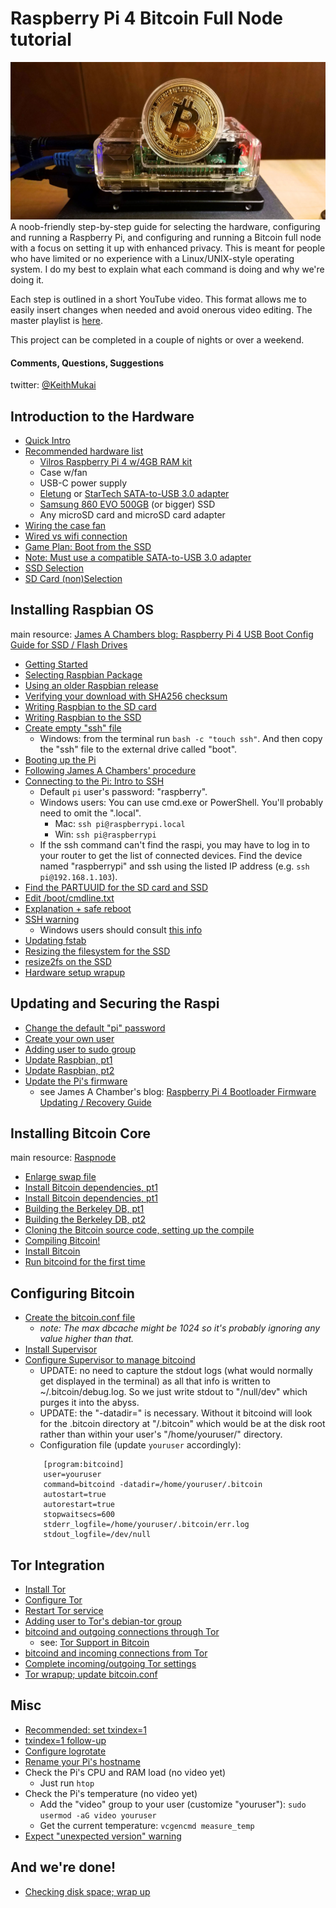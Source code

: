 # Raspberry Pi 4 Bitcoin Full Node tutorial

![Raspi4](/raspi4.jpg)
A noob-friendly step-by-step guide for selecting the hardware, configuring and running a Raspberry Pi, and configuring and running a Bitcoin full node with a focus on setting it up with enhanced privacy. This is meant for people who have limited or no experience with a Linux/UNIX-style operating system. I do my best to explain what each command is doing and why we're doing it.

Each step is outlined in a short YouTube video. This format allows me to easily insert changes when needed and avoid onerous video editing. The master playlist is [here](https://www.youtube.com/playlist?list=PLoF4_lt35vblmnoEnLnb54mzI_zpleU7E).

This project can be completed in a couple of nights or over a weekend.

#### Comments, Questions, Suggestions
twitter: [@KeithMukai](https://twitter.com/KeithMukai)


## Introduction to the Hardware
* [Quick Intro](https://youtu.be/U0BmmDgqsv8?list=PLoF4_lt35vblmnoEnLnb54mzI_zpleU7E)
* [Recommended hardware list](https://youtu.be/3L8BIlaAAqY?list=PLoF4_lt35vblmnoEnLnb54mzI_zpleU7E)
    * [Vilros Raspberry Pi 4 w/4GB RAM kit](https://amazon.com/dp/B07TKFKKMP/?ref=idea_lv_dp_ov_d)
    * Case w/fan
    * USB-C power supply
    * [Eletung](https://amazon.com/dp/B0716JKJ68/?ref=idea_lv_dp_ov_d) or [StarTech SATA-to-USB 3.0 adapter](https://amazon.com/StarTech-com-SATA-USB-Cable-USB3S2SAT3CB/dp/B00HJZJI84)
    * [Samsung 860 EVO 500GB](https://amazon.com/dp/B0781Z7Y3S/?ref=idea_lv_dp_ov_d) (or bigger) SSD
    * Any microSD card and microSD card adapter
* [Wiring the case fan](https://youtu.be/VRZSCTIRA1Y?list=PLoF4_lt35vblmnoEnLnb54mzI_zpleU7E)
* [Wired vs wifi connection](https://youtu.be/4b0ZkfbLgv0?list=PLoF4_lt35vblmnoEnLnb54mzI_zpleU7E)
* [Game Plan: Boot from the SSD](https://youtu.be/XLvmtmloBio?list=PLoF4_lt35vblmnoEnLnb54mzI_zpleU7E)
* [Note: Must use a compatible SATA-to-USB 3.0 adapter](https://youtu.be/HR329oF6BKQ?list=PLoF4_lt35vblmnoEnLnb54mzI_zpleU7E)
* [SSD Selection](https://youtu.be/OWOn3xkVBUU?list=PLoF4_lt35vblmnoEnLnb54mzI_zpleU7E)
* [SD Card (non)Selection](https://youtu.be/TDSaxzgfP-E?list=PLoF4_lt35vblmnoEnLnb54mzI_zpleU7E)


## Installing Raspbian OS
main resource: [James A Chambers blog: Raspberry Pi 4 USB Boot Config Guide for SSD / Flash Drives](https://jamesachambers.com/raspberry-pi-4-usb-boot-config-guide-for-ssd-flash-drives/)

* [Getting Started](https://youtu.be/B67hf0MSKic?list=PLoF4_lt35vblmnoEnLnb54mzI_zpleU7E)
* [Selecting Raspbian Package](https://youtu.be/feB3pw39K6I?list=PLoF4_lt35vblmnoEnLnb54mzI_zpleU7E)
* [Using an older Raspbian release](https://youtu.be/jnJ85bQtiME?list=PLoF4_lt35vblmnoEnLnb54mzI_zpleU7E)
* [Verifying your download with SHA256 checksum](https://youtu.be/dco3M-XSMkQ?list=PLoF4_lt35vblmnoEnLnb54mzI_zpleU7E)
* [Writing Raspbian to the SD card](https://youtu.be/S0_epUIO3dA?list=PLoF4_lt35vblmnoEnLnb54mzI_zpleU7E)
* [Writing Raspbian to the SSD](https://youtu.be/lNpGxCYBuks?list=PLoF4_lt35vblmnoEnLnb54mzI_zpleU7E)
* [Create empty "ssh" file](https://youtu.be/1-k-03l1sZE?list=PLoF4_lt35vblmnoEnLnb54mzI_zpleU7E)
    * Windows: from the terminal run `bash -c "touch ssh"`. And then copy the "ssh" file to the external drive called "boot".
* [Booting up the Pi](https://youtu.be/ARvkGilzRgk?list=PLoF4_lt35vblmnoEnLnb54mzI_zpleU7E)
* [Following James A Chambers' procedure](https://youtu.be/VyEOR1YYFGU?list=PLoF4_lt35vblmnoEnLnb54mzI_zpleU7E)
* [Connecting to the Pi: Intro to SSH](https://youtu.be/KCQPeMm2JT0?list=PLoF4_lt35vblmnoEnLnb54mzI_zpleU7E)
    * Default `pi` user's password: "raspberry".
    * Windows users: You can use cmd.exe or PowerShell. You'll probably need to omit the ".local".
        * Mac: `ssh pi@raspberrypi.local`
        * Win: `ssh pi@raspberrypi`
    * If the ssh command can't find the raspi, you may have to log in to your router to get the list of connected devices. Find the device named "raspberrypi" and ssh using the listed IP address (e.g. `ssh pi@192.168.1.103`).
* [Find the PARTUUID for the SD card and SSD](https://youtu.be/HmPs5fvL1Tk?list=PLoF4_lt35vblmnoEnLnb54mzI_zpleU7E)
* [Edit /boot/cmdline.txt](https://youtu.be/QwxMJw_-_rU?list=PLoF4_lt35vblmnoEnLnb54mzI_zpleU7E)
* [Explanation + safe reboot](https://youtu.be/-2cbG2kFebo?list=PLoF4_lt35vblmnoEnLnb54mzI_zpleU7E)
* [SSH warning](https://youtu.be/GRjrUyPqrl8?list=PLoF4_lt35vblmnoEnLnb54mzI_zpleU7E)
    * Windows users should consult [this info](https://superuser.com/questions/311886/where-is-the-known-hosts-file-for-openssh-for-windows)
* [Updating fstab](https://youtu.be/SBB2FDkIbek?list=PLoF4_lt35vblmnoEnLnb54mzI_zpleU7E)
* [Resizing the filesystem for the SSD](https://youtu.be/zaYkxPisiO0?list=PLoF4_lt35vblmnoEnLnb54mzI_zpleU7E)
* [resize2fs on the SSD](https://youtu.be/XBZkDQBb5rQ?list=PLoF4_lt35vblmnoEnLnb54mzI_zpleU7E)
* [Hardware setup wrapup](https://youtu.be/ch8gChu7zb4?list=PLoF4_lt35vblmnoEnLnb54mzI_zpleU7E)


## Updating and Securing the Raspi
* [Change the default "pi" password](https://youtu.be/-psOHd3sy_w?list=PLoF4_lt35vblmnoEnLnb54mzI_zpleU7E)
* [Create your own user](https://youtu.be/lmuroScbcKc?list=PLoF4_lt35vblmnoEnLnb54mzI_zpleU7E)
* [Adding user to sudo group](https://youtu.be/5rNhLXbMJYU?list=PLoF4_lt35vblmnoEnLnb54mzI_zpleU7E)
* [Update Raspbian, pt1](https://youtu.be/ePwC5cTZieQ?list=PLoF4_lt35vblmnoEnLnb54mzI_zpleU7E)
* [Update Raspbian, pt2](https://youtu.be/_LUqyWzhEhs?list=PLoF4_lt35vblmnoEnLnb54mzI_zpleU7E)
* [Update the Pi's firmware](https://youtu.be/zG5n6Phb6s8?list=PLoF4_lt35vblmnoEnLnb54mzI_zpleU7E)
    * see James A Chamber's blog: [Raspberry Pi 4 Bootloader Firmware Updating / Recovery Guide](https://jamesachambers.com/raspberry-pi-4-bootloader-firmware-updating-recovery-guide/)

## Installing Bitcoin Core
main resource: [Raspnode](https://raspnode.com/diyBitcoin.html#swap)
* [Enlarge swap file](https://youtu.be/WILuf8HDQpg?list=PLoF4_lt35vblmnoEnLnb54mzI_zpleU7E)
* [Install Bitcoin dependencies, pt1](https://youtu.be/ajqnHlZ1--c?list=PLoF4_lt35vblmnoEnLnb54mzI_zpleU7E)
* [Install Bitcoin dependencies, pt1](https://youtu.be/Dqg-824Cf88?list=PLoF4_lt35vblmnoEnLnb54mzI_zpleU7E)
* [Building the Berkeley DB, pt1](https://youtu.be/cgp8kIMBMvQ?list=PLoF4_lt35vblmnoEnLnb54mzI_zpleU7E)
* [Building the Berkeley DB, pt2](https://youtu.be/FgkbdeMT_mU?list=PLoF4_lt35vblmnoEnLnb54mzI_zpleU7E)
* [Cloning the Bitcoin source code, setting up the compile](https://youtu.be/A8q5CXKoubU?list=PLoF4_lt35vblmnoEnLnb54mzI_zpleU7E)
* [Compiling Bitcoin!](https://youtu.be/qNgH1II2el0?list=PLoF4_lt35vblmnoEnLnb54mzI_zpleU7E)
* [Install Bitcoin](https://youtu.be/NHSudREYlXA?list=PLoF4_lt35vblmnoEnLnb54mzI_zpleU7E)
* [Run bitcoind for the first time](https://youtu.be/fZKdxuE3oyU?list=PLoF4_lt35vblmnoEnLnb54mzI_zpleU7E)


## Configuring Bitcoin
* [Create the bitcoin.conf file](https://youtu.be/RpYXzL9zVaQ?list=PLoF4_lt35vblmnoEnLnb54mzI_zpleU7E)
    * _note: The max dbcache might be 1024 so it's probably ignoring any value higher than that._
* [Install Supervisor](https://youtu.be/HLGVy8osd2M?list=PLoF4_lt35vblmnoEnLnb54mzI_zpleU7E)
* [Configure Supervisor to manage bitcoind](https://youtu.be/2pgd9TcTnzo?list=PLoF4_lt35vblmnoEnLnb54mzI_zpleU7E)
    * UPDATE: no need to capture the stdout logs (what would normally get displayed in the terminal) as all that info is written to ~/.bitcoin/debug.log. So we just write stdout to "/null/dev" which purges it into the abyss.
    * UPDATE: the "-datadir=" is necessary. Without it bitcoind will look for the .bitcoin directory at "/.bitcoin" which would be at the disk root rather than within your user's "/home/youruser/" directory.
    * Configuration file (update `youruser` accordingly):
    ```
        [program:bitcoind]
        user=youruser
        command=bitcoind -datadir=/home/youruser/.bitcoin
        autostart=true
        autorestart=true
        stopwaitsecs=600
        stderr_logfile=/home/youruser/.bitcoin/err.log
        stdout_logfile=/dev/null
    ```

## Tor Integration
* [Install Tor](https://youtu.be/S6gvJTrg7OQ?list=PLoF4_lt35vblmnoEnLnb54mzI_zpleU7E)
* [Configure Tor](https://youtu.be/VNl66lxUYPs?list=PLoF4_lt35vblmnoEnLnb54mzI_zpleU7E)
* [Restart Tor service](https://youtu.be/zT_xxSQzLFw?list=PLoF4_lt35vblmnoEnLnb54mzI_zpleU7E)
* [Adding user to Tor's debian-tor group](https://youtu.be/d9sOiqknCVg?list=PLoF4_lt35vblmnoEnLnb54mzI_zpleU7E)
* [bitcoind and outgoing connections through Tor](https://youtu.be/cBNYWaWBYX8?list=PLoF4_lt35vblmnoEnLnb54mzI_zpleU7E)
    * see: [Tor Support in Bitcoin](https://github.com/bitcoin/bitcoin/blob/master/doc/tor.md)
* [bitcoind and incoming connections from Tor](https://youtu.be/DJOovE24YOE?list=PLoF4_lt35vblmnoEnLnb54mzI_zpleU7E)
* [Complete incoming/outgoing Tor settings](https://youtu.be/7bbiKuUSvfg?list=PLoF4_lt35vblmnoEnLnb54mzI_zpleU7E)
* [Tor wrapup; update bitcoin.conf](https://youtu.be/1F3478RtntA?list=PLoF4_lt35vblmnoEnLnb54mzI_zpleU7E)


## Misc
* [Recommended: set txindex=1](https://youtu.be/7kK5EppYkAE?list=PLoF4_lt35vblmnoEnLnb54mzI_zpleU7E)
* [txindex=1 follow-up](https://youtu.be/DQotss8jX1I?list=PLoF4_lt35vblmnoEnLnb54mzI_zpleU7E)
* [Configure logrotate](https://youtu.be/gU3HEnT7tfg?list=PLoF4_lt35vblmnoEnLnb54mzI_zpleU7E)
* [Rename your Pi's hostname](https://youtu.be/i49VBuiM5kw?list=PLoF4_lt35vblmnoEnLnb54mzI_zpleU7E)
* Check the Pi's CPU and RAM load (no video yet)
    * Just run `htop`
* Check the Pi's temperature (no video yet)
    * Add the "video" group to your user (customize "youruser"): `sudo usermod -aG video youruser`
    * Get the current temperature: `vcgencmd measure_temp`
* [Expect "unexpected version" warning](https://youtu.be/qiABTP8yk0c?list=PLoF4_lt35vblmnoEnLnb54mzI_zpleU7E)


## And we're done!
* [Checking disk space; wrap up](https://youtu.be/u89T7aaucOk?list=PLoF4_lt35vblmnoEnLnb54mzI_zpleU7E)



